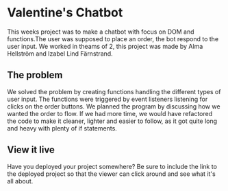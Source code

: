 # Valentine's Chatbot

This weeks project was to make a chatbot with focus on DOM and functions.The user was supposed to place an order, the bot respond to the user input. We worked in theams of 2, this project was made by Alma Hellström and Izabel Lind Färnstrand. 

## The problem

We solved the problem by creating functions handling the different types of user input. The functions were triggered by event listeners listening for clicks on the order buttons. We planned the program by discussing how we wanted the order to flow. If we had more time, we would have refactored the code to make it cleaner, lighter and easier to follow, as it got quite long and heavy with plenty of if statements.

## View it live

Have you deployed your project somewhere? Be sure to include the link to the deployed project so that the viewer can click around and see what it's all about.
